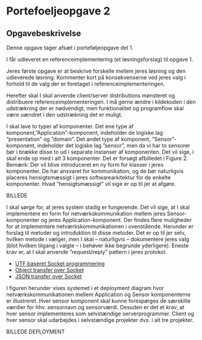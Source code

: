 # Portefoeljeopgave 2

## Opgavebeskrivelse

Denne opgave tager afsæt i porteføljeopgave del 1.

I får udleveret en referenceimplementering (et løsningsforslag) til opgave 1.

Jeres første opgave er at beskrive forskelle mellem jeres løsning og den udleverede løsning. Kommenter kort på konsekvenserne ved jeres valg i forhold til de valg der er foretaget i referenceimplementeringen.

Herefter skal I skal anvende client/server distributions mønsteret og distribuere referenceimplementeringen. I må gerne ændre i kildekoden i den udstrækning der er nødvendigt, men funktionalitet og programflow skal være uændret i den udstrækning det er muligt.

I skal lave to typer af komponenter. Det ene type af komponent,”Application”-komponent, indeholder de logiske lag ”presentation” og ”domain”. Det andet type af komponent, ”Sensor”-komponent, indeholder det logiske lag ”sensor”, men da vi har to sensorer bør i brække disse to ud i separate instanser af komponenten. Det vil sige, i skal ende op med i alt 3 komponenter. Det er forsøgt afbilledet i Figure 2. Bemærk: Der vil blive introduceret en ny form for klasser i jeres komponenter. De har ansvaret for kommunikation, og de bør naturligvis placeres hensigtsmæssigt i jeres softwarearkitektur for de enkelte komponenter. Hvad ”hensigtsmæssigt” vil sige er op til jer at afgøre.

BILLEDE

I skal sørge for, at jeres system stadig er fungerende. Det vil sige, at I skal implementere en form for netværkskommunikation mellem jeres Sensor-komponenter og jeres Application-komponent.
Der findes flere muligheder for at implementere netværkskommunikationen i ovenstående. Herunder er forslag til metoder og introduktion til disse metoder. Det er op til jer selv, hvilken metode i vælger, men I skal – naturligvis – dokumentere jeres valg (blot hvilken tilgang i valgte – i behøver ikke begrunde yderligere). Eneste krav er, at I skal anvende ”request/reply” pattern i jeres protokol.

* [UTF baseret Socket programmering](https://www.geeksforgeeks.org/socket-programming-in-java/)
* [Object transfer over Socket](http://www.coderpanda.com/java-socket-programming-transferring-of-java-objects-through-sockets/) 
* [JSON transfer over Socket](https://www.programmersought.com/article/9404373623/)

I figuren herunder vises systemet i et deployment diagram hvor netværkskommunikationen mellem Application og Sensor komponenterne er illustreret. Hver sensor komponent skal kunne forespørges de særskilte værdier for hhv. sensornavn og sensorværdi. Desuden er det et krav, at hver sensor implementeres som selvstændige serverprogrammer. Client og hver sensor skal udarbejdes i selvstændige projekter dvs. i alt tre projekter.

BILLEDE DEPLOYMENT

